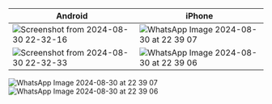 | Android | iPhone |
|---------|--------|
| ![Screenshot from 2024-08-30 22-32-16](https://github.com/user-attachments/assets/96764ccf-d751-4f3f-96b9-e05b0cf043c6) | ![WhatsApp Image 2024-08-30 at 22 39 07](https://github.com/user-attachments/assets/20fca722-e3bb-47ac-95db-55138ae011e5) |
| ![Screenshot from 2024-08-30 22-32-33](https://github.com/user-attachments/assets/8012bd6f-f3e8-41ff-aea5-20b83b34006c) | ![WhatsApp Image 2024-08-30 at 22 39 06](https://github.com/user-attachments/assets/3f677744-c686-4a5c-9768-12f654b85547) |

![WhatsApp Image 2024-08-30 at 22 39 07](https://github.com/user-attachments/assets/20fca722-e3bb-47ac-95db-55138ae011e5)
![WhatsApp Image 2024-08-30 at 22 39 06](https://github.com/user-attachments/assets/3f677744-c686-4a5c-9768-12f654b85547)
